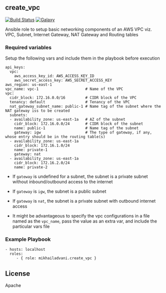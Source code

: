 create_vpc
-------

[![Build Status](https://travis-ci.org/mikhailadvani/create_vpc.svg?branch=master)](https://travis-ci.org/mikhailadvani/create_vpc) [![Galaxy](https://img.shields.io/badge/ansible--galaxy-mikhailadvani.create_vpc-blue.svg)](https://galaxy.ansible.com/mikhailadvani/create_vpc)


Ansible role to setup basic networking components of an AWS VPC viz. VPC, Subnet, Internet Gateway, NAT Gateway and Routing tables

### Required variables

Setup the following vars and include them in the playbook before execution

    api_keys:
      vpc:
        aws_access_key_id: AWS_ACCESS_KEY_ID
        aws_secret_access_key: AWS_SECRET_ACCESS_KEY
    aws_region: us-east-1
    vpc_name: vpc-1                     # Name of the VPC 
    vpc:
      cidr_block: 172.16.0.0/16         # CIDR block of the VPC
      tenancy: default                  # Tenancy of the VPC 
      nat_gateway_subnet_name: public-1 # Name tag of the subnet where the NAT gateway iss to be created 
      subnets:
      - availability_zone: us-east-1a   # AZ of the subnet
        cidr_block: 172.16.0.0/24       # CIDR block of the subnet 
        name: public-1                  # Name tag of the subnet
        gateway: igw                    # The type of gateway, if any, whose entry should be in the routing table(s)
      - availability_zone: us-east-1a
        cidr_block: 172.16.1.0/24
        name: private-1
        gateway: nat
      - availability_zone: us-east-1a
        cidr_block: 172.16.2.0/24
        name: private-2

- If `gateway` is undefined for a subnet, the subnet is a private subnet without inbound/outbound access to the internet
- If `gateway` is `igw`, the subnet is a public subnet
- If `gateway` is `nat`, the subnet is a private subnet with outbound internet access

- It might be advantageous to specify the vpc configurations in a file named as the `vpc_name`, pass the value as an extra var, and include the particular vars file



### Example Playbook

    - hosts: localhost
      roles:
         - { role: mikhailadvani.create_vpc }

License
-------

Apache